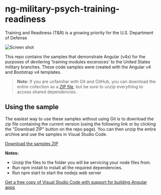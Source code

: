 # ng-military-psych-training-readiness
Training and Readiness (T&amp;R) is a growing priority for the U.S. Department of Defense

![Screen shot](../../sample.jpg "Sample")

This repo contains the samples that demonstrate Angular (v4x) for the purposes of devilering 'training modules excersices' to the United States military branches. These code samples were created with the Angular v4 and Bootstrap v4 templates.

> **Note:** If you are unfamiliar with Git and GitHub, you can download the entire collection as a 
> [ZIP file](https://github.com/185SE14THST/ng-military-psych-training-readiness/archive/master.zip), but be 
> sure to unzip everything to access shared dependencies. 

## Using the sample
The easiest way to use these samples without using Git is to download the zip file containing the current version (using the following link or by clicking the "Download ZIP" button on the repo page). You can then unzip the entire archive and use the samples in Visual Studio Code.

   [Download the samples ZIP](../../archive/master.zip)

   **Notes:** 
   * Unzip the files to the folder you will be servicing your node files from.
   * Run npm install to install all the required dependencies.   
   * Run npm start to start the nodejs web server 

[Get a free copy of Visual Studio Code with support for building Angular apps](https://code.visualstudio.com/download)



